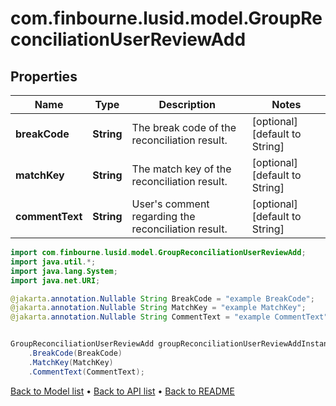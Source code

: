 # com.finbourne.lusid.model.GroupReconciliationUserReviewAdd

## Properties

Name | Type | Description | Notes
------------ | ------------- | ------------- | -------------
**breakCode** | **String** | The break code of the reconciliation result. | [optional] [default to String]
**matchKey** | **String** | The match key of the reconciliation result. | [optional] [default to String]
**commentText** | **String** | User&#39;s comment regarding the reconciliation result. | [optional] [default to String]

```java
import com.finbourne.lusid.model.GroupReconciliationUserReviewAdd;
import java.util.*;
import java.lang.System;
import java.net.URI;

@jakarta.annotation.Nullable String BreakCode = "example BreakCode";
@jakarta.annotation.Nullable String MatchKey = "example MatchKey";
@jakarta.annotation.Nullable String CommentText = "example CommentText";


GroupReconciliationUserReviewAdd groupReconciliationUserReviewAddInstance = new GroupReconciliationUserReviewAdd()
    .BreakCode(BreakCode)
    .MatchKey(MatchKey)
    .CommentText(CommentText);
```


[Back to Model list](../README.md#documentation-for-models) &#8226; [Back to API list](../README.md#documentation-for-api-endpoints) &#8226; [Back to README](../README.md)
